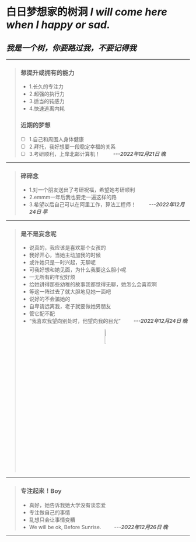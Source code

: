 # 白日梦想家的树洞 *I will come here when I happy or sad.*

## *我是一个树，你要路过我，不要记得我*



---
>### 想提升或拥有的能力
>* 1.长久的专注力
>* 2.超强的执行力
>* 3.适当的钝感力
>* 4.快速逃离内耗
>
>### 近期的梦想
>* [ ] 1.自己和周围人身体健康  
>* [ ] 2.拜托，我好想要一段稳定幸福的关系
>* [ ] 3.考研顺利，上岸北邮计算机！                &nbsp; &nbsp; &nbsp; &nbsp; ***---2022年12月21日 晚*** 
---


>### 碎碎念
>* 1.对一个朋友送出了考研祝福，希望她考研顺利
>* 2.emmm一年后我也要走一遍这样的路
>* 3.希望以后自己可以在阿里工作，算法工程师！       &nbsp; &nbsp; &nbsp; &nbsp; ***---2022年12月24日 早*** 
---
>### 是不是妄念呢
>* 说真的，我应该是喜欢那个女孩的
>* 我好开心，当她主动加我的时候
>* 或许她只是一时兴起，无聊呢
>* 可我好想和她见面，为什么我要这么胆小呢
>* 一无所有的年纪好烦
>* 给她讲得那些幼稚的故事我都觉得无聊，她怎么会喜欢啊
>* 等这一阵过去了就大胆地见她一面吧
>* 说好的不会骗她的
>* 自卑请远离我，老子就要做她男朋友
>* 管它配不配
>* “我喜欢我望向别处时，他望向我的目光”             &nbsp; &nbsp; &nbsp; &nbsp; ***---2022年12月24日 晚***
><div align="center">
><img src=https://user-images.githubusercontent.com/84625913/209437387-81e8ce85-e0e4-470c-b2f6-7ef1966d6021.jpg width=10% /> 
></div>

---
>### 专注起来！Boy
>* 真好，她告诉我她大学没有谈恋爱
>* 专注做自己的事情
>* 乱想只会让事情变糟 
>* We will be ok, Before Sunrise.                   &nbsp; &nbsp; &nbsp; &nbsp; ***---2022年12月26日 晚***
---

